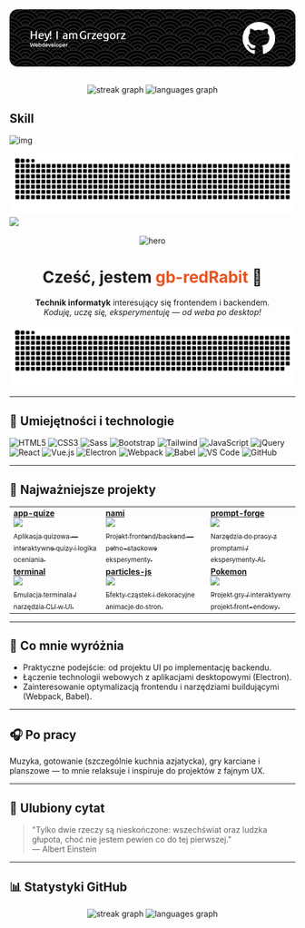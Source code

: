 
<div align="center"> <img src="./github-header-image.png"/> </div>

##

<div align="center">
  <img src="https://streak-stats.demolab.com?user=gb-redRabit&locale=en&mode=weekly&theme=dark&hide_border=false&border_radius=5" height="150" alt="streak graph"  />
  <img src="https://github-readme-stats.vercel.app/api/top-langs?username=gb-redRabit&locale=en&hide_title=true&layout=compact&card_width=320&langs_count=5&theme=dark&hide_border=false" height="150" alt="languages graph"  />
</div>

## Skill 
![img](https://go-skill-icons.vercel.app/api/icons?i=github,vscode,html,css,sass,bootstrap,tailwind,javascript,jquery,webpack,babel,react,vue,electron)


<picture>
  <source media="(prefers-color-scheme: dark)" srcset="https://raw.githubusercontent.com/gb-redRabit/gb-redRabit/output/github-contribution-grid-snake-dark.svg">
  <source media="(prefers-color-scheme: light)" srcset="https://raw.githubusercontent.com/gb-redRabit/gb-redRabit/output/github-contribution-grid-snake.svg">
  <img alt="github contribution grid snake animation" src="https://raw.githubusercontent.com/gb-redRabit/gb-redRabit/output/github-contribution-grid-snake.svg">
</picture>

<div align="left">
  <img src="https://visitor-badge.laobi.icu/badge?page_id=gb-redRabit.gb-redRabit&left_color=firebrick&right_color=black"  />
</div>
<!-- HERO SECTION -->
<p align="center">
  <img src="https://raw.githubusercontent.com/gb-redRabit/gb-redRabit/main/assets/hero-rabbit.svg" width="120" alt="hero" />
</p>
<h1 align="center">Cześć, jestem <span style="color:#e95420;">gb-redRabit</span> 👋</h1>
<p align="center">
  <b>Technik informatyk</b> interesujący się frontendem i backendem.<br>
  <i>Koduję, uczę się, eksperymentuję — od weba po desktop!</i>
</p>

<!-- SNAKE ANIMATION -->
<p align="center">
  <img src="https://raw.githubusercontent.com/Platane/snk/output/github-contribution-grid-snake.svg" alt="snake animation" />
</p>

---

## 🔧 Umiejętności i technologie

![HTML5](https://img.shields.io/badge/HTML5-E34F26?logo=html5&logoColor=fff&style=flat)
![CSS3](https://img.shields.io/badge/CSS3-1572B6?logo=css3&logoColor=fff&style=flat)
![Sass](https://img.shields.io/badge/Sass-CC6699?logo=sass&logoColor=fff&style=flat)
![Bootstrap](https://img.shields.io/badge/Bootstrap-7952B3?logo=bootstrap&logoColor=fff&style=flat)
![Tailwind](https://img.shields.io/badge/Tailwind_CSS-38B2AC?logo=tailwind-css&logoColor=fff&style=flat)
![JavaScript](https://img.shields.io/badge/JavaScript-F7DF1E?logo=javascript&logoColor=222&style=flat)
![jQuery](https://img.shields.io/badge/jQuery-0769AD?logo=jquery&logoColor=fff&style=flat)
![React](https://img.shields.io/badge/React-61DAFB?logo=react&logoColor=222&style=flat)
![Vue.js](https://img.shields.io/badge/Vue.js-4FC08D?logo=vue.js&logoColor=fff&style=flat)
![Electron](https://img.shields.io/badge/Electron-2B2E3A?logo=electron&logoColor=9FEAF9&style=flat)
![Webpack](https://img.shields.io/badge/Webpack-8DD6F9?logo=webpack&logoColor=222&style=flat)
![Babel](https://img.shields.io/badge/Babel-F9DC3E?logo=babel&logoColor=222&style=flat)
![VS Code](https://img.shields.io/badge/VS_Code-007ACC?logo=visual-studio-code&logoColor=fff&style=flat)
![GitHub](https://img.shields.io/badge/GitHub-181717?logo=github&logoColor=fff&style=flat)

---

## 🚀 Najważniejsze projekty

<table>
  <tr>
    <td>
      <a href="https://github.com/gb-redRabit/app-quize">
        <b>app-quize</b><br>
        <img src="https://raw.githubusercontent.com/gb-redRabit/app-quize/main/public/icon.png" width="70"><br>
        <sub>Aplikacja quizowa — interaktywne quizy i logika oceniania.</sub>
      </a>
    </td>
    <td>
      <a href="https://github.com/gb-redRabit/nami">
        <b>nami</b><br>
        <img src="https://raw.githubusercontent.com/gb-redRabit/nami/main/public/icon.png" width="70"><br>
        <sub>Projekt frontend/backend — pełno-stackowe eksperymenty.</sub>
      </a>
    </td>
    <td>
      <a href="https://github.com/gb-redRabit/prompt-forge">
        <b>prompt-forge</b><br>
        <img src="https://raw.githubusercontent.com/gb-redRabit/prompt-forge/main/public/icon.png" width="70"><br>
        <sub>Narzędzia do pracy z promptami / eksperymenty AI.</sub>
      </a>
    </td>
  </tr>
  <tr>
    <td>
      <a href="https://github.com/gb-redRabit/terminal">
        <b>terminal</b><br>
        <img src="https://raw.githubusercontent.com/gb-redRabit/terminal/main/public/icon.png" width="70"><br>
        <sub>Emulacja terminala / narzędzia CLI w UI.</sub>
      </a>
    </td>
    <td>
      <a href="https://github.com/gb-redRabit/particles-js">
        <b>particles-js</b><br>
        <img src="https://raw.githubusercontent.com/gb-redRabit/particles-js/main/public/icon.png" width="70"><br>
        <sub>Efekty cząstek i dekoracyjne animacje do stron.</sub>
      </a>
    </td>
    <td>
      <a href="https://github.com/gb-redRabit/Pokemon">
        <b>Pokemon</b><br>
        <img src="https://raw.githubusercontent.com/gb-redRabit/Pokemon/main/public/icon.png" width="70"><br>
        <sub>Projekt gry / interaktywny projekt front-endowy.</sub>
      </a>
    </td>
  </tr>
</table>

---

## 🎯 Co mnie wyróżnia

- Praktyczne podejście: od projektu UI po implementację backendu.
- Łączenie technologii webowych z aplikacjami desktopowymi (Electron).
- Zainteresowanie optymalizacją frontendu i narzędziami buildującymi (Webpack, Babel).

---

## 🎧 Po pracy

Muzyka, gotowanie (szczególnie kuchnia azjatycka), gry karciane i planszowe — to mnie relaksuje i inspiruje do projektów z fajnym UX.

---

## 💬 Ulubiony cytat

> "Tylko dwie rzeczy są nieskończone: wszechświat oraz ludzka głupota, choć nie jestem pewien co do tej pierwszej."  
> — Albert Einstein

---

## 📊 Statystyki GitHub

<div align="center">
  <img src="https://streak-stats.demolab.com?user=gb-redRabit&locale=en&mode=weekly&theme=dark&hide_border=false&border_radius=5" height="150" alt="streak graph"  />
  <img src="https://github-readme-stats.vercel.app/api/top-langs?username=gb-redRabit&locale=en&hide_title=true&layout=compact&card_width=320&langs_count=5&theme=dark&hide_border=false" height="150" alt="languages graph"  />
</div>

